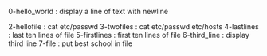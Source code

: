 0-hello_world : display a line of text with newline

2-hellofile : cat etc/passwd
3-twofiles : cat etc/passwd etc/hosts
4-lastlines : last ten lines of file
5-firstlines : first ten lines of file
6-third_line : display third line
7-file : put best school in file
